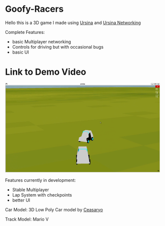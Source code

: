 # Goofy-Racers

Hello this is a 3D game I made using [Ursina](https://www.ursinaengine.org/) and [Ursina Networking](https://github.com/kstzl/UrsinaNetworking/tree/main)

Complete Features:
<ul>
<li>basic Multiplayer networking</li>
<li>Controls for driving but with occasional bugs</li>
<li>basic UI</li>
</ul>

# Link to Demo Video
[<img src="./Assets/GoofyRacersPic.png">](https://www.youtube.com/watch?v=gvkPlC8TyKA)



Features currently in development:
<ul>
<li>Stable Multiplayer</li>
<li> Lap System with checkpoints</li>
<li>better UI</li>
</ul>

Car Model: 3D Low Poly Car model by [Ceasaryo](https://www.turbosquid.com/3d-models/3d-low-poly-car-model-1933572)

Track Model: Mario V